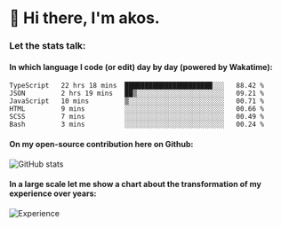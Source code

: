 # 👋 Hi there, I'm akos. 


### Let the stats talk:


#### In which language I code (or edit) day by day (powered by Wakatime): 

<!--START_SECTION:waka-->

```text
TypeScript   22 hrs 18 mins  ██████████████████████░░░   88.42 %
JSON         2 hrs 19 mins   ██▒░░░░░░░░░░░░░░░░░░░░░░   09.21 %
JavaScript   10 mins         ▒░░░░░░░░░░░░░░░░░░░░░░░░   00.71 %
HTML         9 mins          ░░░░░░░░░░░░░░░░░░░░░░░░░   00.66 %
SCSS         7 mins          ░░░░░░░░░░░░░░░░░░░░░░░░░   00.49 %
Bash         3 mins          ░░░░░░░░░░░░░░░░░░░░░░░░░   00.24 %
```

<!--END_SECTION:waka-->

#### On my open-source contribution here on Github:
 
![GitHub stats](https://github-readme-stats.vercel.app/api?username=akosbalasko)

#### In a large scale let me show a chart about the transformation of my experience over years:   

![Experience](https://cr-skills-chart-widget.azurewebsites.net/api/api?username=akosbalasko)
